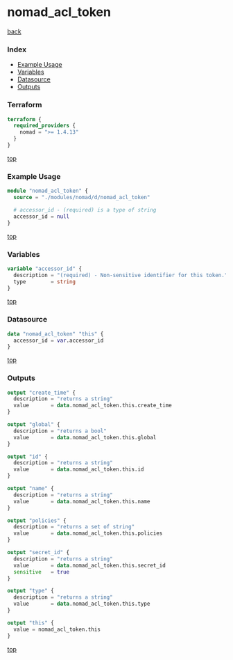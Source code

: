 # nomad_acl_token

[back](../nomad.md)

### Index

- [Example Usage](#example-usage)
- [Variables](#variables)
- [Datasource](#datasource)
- [Outputs](#outputs)

### Terraform

```terraform
terraform {
  required_providers {
    nomad = ">= 1.4.13"
  }
}
```

[top](#index)

### Example Usage

```terraform
module "nomad_acl_token" {
  source = "./modules/nomad/d/nomad_acl_token"

  # accessor_id - (required) is a type of string
  accessor_id = null
}
```

[top](#index)

### Variables

```terraform
variable "accessor_id" {
  description = "(required) - Non-sensitive identifier for this token."
  type        = string
}
```

[top](#index)

### Datasource

```terraform
data "nomad_acl_token" "this" {
  accessor_id = var.accessor_id
}
```

[top](#index)

### Outputs

```terraform
output "create_time" {
  description = "returns a string"
  value       = data.nomad_acl_token.this.create_time
}

output "global" {
  description = "returns a bool"
  value       = data.nomad_acl_token.this.global
}

output "id" {
  description = "returns a string"
  value       = data.nomad_acl_token.this.id
}

output "name" {
  description = "returns a string"
  value       = data.nomad_acl_token.this.name
}

output "policies" {
  description = "returns a set of string"
  value       = data.nomad_acl_token.this.policies
}

output "secret_id" {
  description = "returns a string"
  value       = data.nomad_acl_token.this.secret_id
  sensitive   = true
}

output "type" {
  description = "returns a string"
  value       = data.nomad_acl_token.this.type
}

output "this" {
  value = nomad_acl_token.this
}
```

[top](#index)